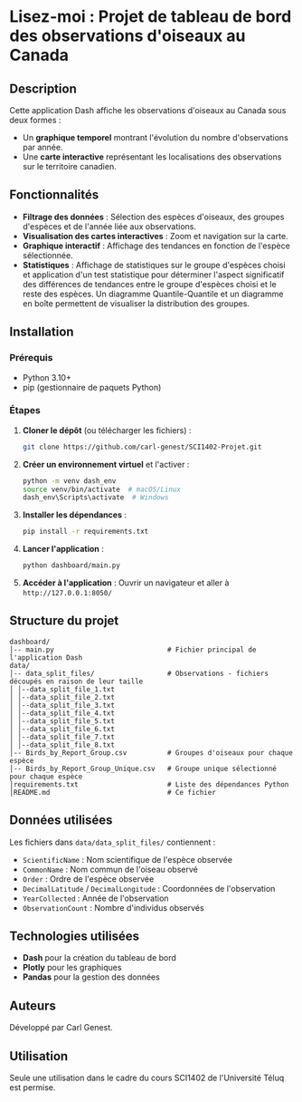 # Lisez-moi : Projet de tableau de bord des observations d'oiseaux au Canada

## Description
Cette application Dash affiche les observations d'oiseaux au Canada sous deux formes :
- Un **graphique temporel** montrant l'évolution du nombre d'observations par année.
- Une **carte interactive** représentant les localisations des observations sur le territoire canadien.

## Fonctionnalités
- **Filtrage des données** : Sélection des espèces d'oiseaux, des groupes d'espèces et de l'année liée aux observations.
- **Visualisation des cartes interactives** : Zoom et navigation sur la carte.
- **Graphique interactif** : Affichage des tendances en fonction de l'espèce sélectionnée.
- **Statistiques** : Affichage de statistiques sur le groupe d'espèces choisi et application d'un test statistique pour déterminer l'aspect significatif des différences de tendances entre le groupe d'espèces choisi et le reste des espèces. Un diagramme Quantile-Quantile et un diagramme en boîte permettent de visualiser la distribution des groupes.  

## Installation
### Prérequis
- Python 3.10+
- pip (gestionnaire de paquets Python)

### Étapes
1. **Cloner le dépôt** (ou télécharger les fichiers) :
   ```sh
   git clone https://github.com/carl-genest/SCI1402-Projet.git
   ```
2. **Créer un environnement virtuel** et l'activer :
   ```sh
   python -m venv dash_env
   source venv/bin/activate  # macOS/Linux
   dash_env\Scripts\activate  # Windows
   ```
3. **Installer les dépendances** :
   ```sh
   pip install -r requirements.txt
   ```
4. **Lancer l'application** :
   ```sh
   python dashboard/main.py
   ```
5. **Accéder à l'application** :
   Ouvrir un navigateur et aller à `http://127.0.0.1:8050/`

## Structure du projet
```
dashboard/
│-- main.py                            # Fichier principal de l'application Dash
data/
│-- data_split_files/                  # Observations - fichiers découpés en raison de leur taille
│ │--data_split_file_1.txt
│ │--data_split_file_2.txt
│ │--data_split_file_3.txt
│ │--data_split_file_4.txt
│ │--data_split_file_5.txt
│ │--data_split_file_6.txt
│ │--data_split_file_7.txt
│ │--data_split_file_8.txt
│-- Birds_by_Report_Group.csv          # Groupes d'oiseaux pour chaque espèce
│-- Birds_by_Report_Group_Unique.csv   # Groupe unique sélectionné pour chaque espèce
│requirements.txt                      # Liste des dépendances Python
│README.md                             # Ce fichier
```

## Données utilisées
Les fichiers dans `data/data_split_files/` contiennent :
- `ScientificName` : Nom scientifique de l'espèce observée
- `CommonName` : Nom commun de l'oiseau observé
- `Order` : Ordre de l'espèce observée
- `DecimalLatitude` / `DecimalLongitude` : Coordonnées de l'observation
- `YearCollected` : Année de l'observation
- `ObservationCount` : Nombre d'individus observés

## Technologies utilisées
- **Dash** pour la création du tableau de bord
- **Plotly** pour les graphiques
- **Pandas** pour la gestion des données

## Auteurs
Développé par Carl Genest.

## Utilisation 
Seule une utilisation dans le cadre du cours SCI1402 de l'Université Téluq est permise.

